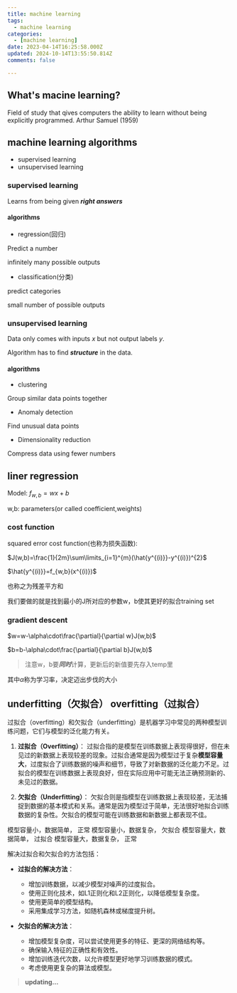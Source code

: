 ```yaml
---
title: machine learning
tags:
  - machine learning
categories:
  - [machine learning]
date: 2023-04-14T16:25:58.000Z
updated: 2024-10-14T13:55:50.814Z
comments: false

---
```

## What's macine learning?

Field of study that qives computers the ability to learn without being explicitly programmed. Arthur Samuel (1959)
<!--more-->
## machine learning algorithms

+ supervised learning
+ unsupervised learning

### supervised learning

Learns from being given ***right answers***

#### algorithms

+ regression(回归)

Predict a number

infinitely many possible outputs

+ classification(分类)

predict categories

small number of possible outputs

### unsupervised learning

Data only comes with inputs $x$ but not output labels $y$.

Algorithm has to find ***structure*** in the data.

#### algorithms

+ clustering

Group similar data
points together

+ Anomaly detection

Find unusual data points

+ Dimensionality reduction

Compress data using fewer
numbers

## liner regression

Model: $f_{w,b}=wx+b$

w,b: parameters(or called coefficient,weights)

### cost function

squared error cost function(也称为损失函数):

$J(w,b)=\frac{1}{2m}\sum\limits_{i=1}^{m}(\hat{y^{(i)}}-y^{(i)})^{2}$

$\hat{y^{(i)}}=f_{w,b}(x^{(i)})$

也称之为残差平方和

我们要做的就是找到最小的J所对应的参数w，b使其更好的拟合training set

### gradient descent

$w=w-\alpha\cdot\frac{\partial}{\partial w}J(w,b)$

$b=b-\alpha\cdot\frac{\partial}{\partial b}J(w,b)$

>注意w，b要***同时***计算，更新后的新值要先存入temp里

其中$\alpha$称为学习率，决定迈出步伐的大小

## underfitting（欠拟合） overfitting（过拟合）

过拟合（overfitting）和欠拟合（underfitting）是机器学习中常见的两种模型训练问题，它们与模型的泛化能力有关。

1. **过拟合（Overfitting）**：
   过拟合指的是模型在训练数据上表现得很好，但在未见过的新数据上表现较差的现象。过拟合通常是因为模型过于复杂**模型容量大**，过度拟合了训练数据的噪声和细节，导致了对新数据的泛化能力不足。过拟合的模型在训练数据上表现良好，但在实际应用中可能无法正确预测新的、未见过的数据。

2. **欠拟合（Underfitting）**：
   欠拟合则是指模型在训练数据上表现较差，无法捕捉到数据的基本模式和关系。通常是因为模型过于简单，无法很好地拟合训练数据的复杂性。欠拟合的模型可能在训练数据和新数据上都表现不佳。

模型容量小，数据简单， 正常
模型容量小，数据复杂， 欠拟合
模型容量大，数据简单， 过拟合
模型容量大，数据复杂， 正常

解决过拟合和欠拟合的方法包括：

+ **过拟合的解决方法**：
  + 增加训练数据，以减少模型对噪声的过度拟合。
  + 使用正则化技术，如L1正则化和L2正则化，以降低模型复杂度。
  + 使用更简单的模型结构。
  + 采用集成学习方法，如随机森林或梯度提升树。

+ **欠拟合的解决方法**：
  + 增加模型复杂度，可以尝试使用更多的特征、更深的网络结构等。
  + 确保输入特征的正确性和有效性。
  + 增加训练迭代次数，以允许模型更好地学习训练数据的模式。
  + 考虑使用更复杂的算法或模型。

>**updating...**